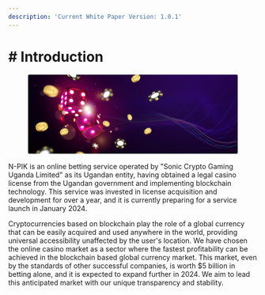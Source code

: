 ```yaml
---
description: 'Current White Paper Version: 1.0.1'
---
```


# # Introduction

<figure><img src=".gitbook/assets/01.png" alt=""><figcaption></figcaption></figure>

N-PIK is an online betting service operated by "Sonic Crypto Gaming Uganda Limited" as its Ugandan entity, having obtained a legal casino license from the Ugandan government and implementing blockchain technology. This service was invested in license acquisition and development for over a year, and it is currently preparing for a service launch in January 2024.

Cryptocurrencies based on blockchain play the role of a global currency that can be easily acquired and used anywhere in the world, providing universal accessibility unaffected by the user's location. We have chosen the online casino market as a sector where the fastest profitability can be achieved in the blockchain based global currency market. This market, even by the standards of other successful companies, is worth $5 billion in betting alone, and it is expected to expand further in 2024. We aim to lead this anticipated market with our unique transparency and stability.
